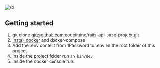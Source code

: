 ![CI](https://github.com/codelittinc/rails-api-base-project/workflows/CI/badge.svg)

## Getting started

1. git clone git@github.com:codelittinc/rails-api-base-project.git
2.  [Install docker](https://www.digitalocean.com/community/tutorials/how-to-install-and-use-docker-on-ubuntu-18-04) and docker-compose
3. Add the .env content from 1Password to .env on the root folder of this project
6. Inside the project folder run `sh bin/dev`
7. Inside the docker console run:

